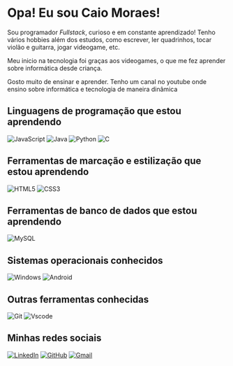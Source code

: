 # Opa! Eu sou **Caio Moraes**!
Sou programador _Fullstack_, curioso e em constante aprendizado! Tenho vários hobbies além dos estudos, como escrever, ler quadrinhos, tocar violão e guitarra, jogar videogame, etc.

Meu inicio na tecnologia foi graças aos videogames, o que me fez aprender sobre informática desde criança.

Gosto muito de ensinar e aprender. Tenho um canal no youtube onde ensino sobre informática e tecnologia de maneira dinâmica

## Linguagens de programação que estou aprendendo
![JavaScript](https://img.shields.io/badge/JavaScript-F7DF1E?style=for-the-badge&logo=javascript&logoColor=black)
![Java](https://img.shields.io/badge/java-%23ED8B00.svg?style=for-the-badge&logo=openjdk&logoColor=white)
![Python](https://img.shields.io/badge/python-3670A0?style=for-the-badge&logo=python&logoColor=ffdd54)
![C](https://img.shields.io/badge/C-00599C?style=for-the-badge&logo=c&logoColor=white)

## Ferramentas de marcação e estilização que estou aprendendo
![HTML5](https://img.shields.io/badge/HTML5-E34F26?style=for-the-badge&logo=html5&logoColor=white)
![CSS3](https://img.shields.io/badge/CSS3-1572B6?style=for-the-badge&logo=css3&logoColor=white)

## Ferramentas de banco de dados que estou aprendendo
![MySQL](https://img.shields.io/badge/MySQL-00000F?style=for-the-badge&logo=mysql&logoColor=white)

## Sistemas operacionais conhecidos
![Windows](https://img.shields.io/badge/Windows-000?style=for-the-badge&logo=windows&logoColor=2CA5E0)
![Android](https://img.shields.io/badge/Android-3DDC84?style=for-the-badge&logo=android&logoColor=white)

## Outras ferramentas conhecidas
![Git](https://img.shields.io/badge/GIT-E44C30?style=for-the-badge&logo=git&logoColor=white)
![Vscode](https://img.shields.io/badge/Vscode-007ACC?style=for-the-badge&logo=visual-studio-code&logoColor=white)

## Minhas redes sociais
[![LinkedIn](https://img.shields.io/badge/LinkedIn-0077B5?style=for-the-badge&logo=linkedin&logoColor=white)](https://www.linkedin.com/in/caiomds/)
[![GitHub](https://img.shields.io/badge/GitHub-100000?style=for-the-badge&logo=github&logoColor=white)](https://github.com/spidercaio)
[![Gmail](https://img.shields.io/badge/Gmail-333333?style=for-the-badge&logo=gmail&logoColor=red)](mailto:cmsouzared@gmail.com)
